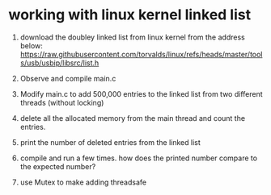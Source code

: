 # working with linux kernel linked list
1. download the doubley linked list from linux kernel from the address below:
https://raw.githubusercontent.com/torvalds/linux/refs/heads/master/tools/usb/usbip/libsrc/list.h

2. Observe and compile main.c
3. Modify main.c to add 500,000 entries to the linked list from two different threads (without locking)
4. delete all the allocated memory from the main thread and count the entries.
5. print the number of deleted entries from the linked list
6. compile and run a few times. how does the printed number compare to the expected number?
7. use Mutex to make adding threadsafe
